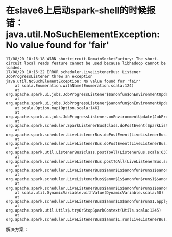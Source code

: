 # 在slave6上启动spark-shell的时候报错：java.util.NoSuchElementException: No value found for 'fair'

    17/08/20 10:16:18 WARN shortcircuit.DomainSocketFactory: The short-circuit local reads feature cannot be used because libhadoop cannot be loaded.
    17/08/20 10:16:22 ERROR scheduler.LiveListenerBus: Listener JobProgressListener threw an exception
    java.util.NoSuchElementException: No value found for 'fair'
        at scala.Enumeration.withName(Enumeration.scala:124)
        at org.apache.spark.ui.jobs.JobProgressListener$$anonfun$onEnvironmentUpdate$1.apply(JobProgressListener.scala:535)
        at org.apache.spark.ui.jobs.JobProgressListener$$anonfun$onEnvironmentUpdate$1.apply(JobProgressListener.scala:535)
        at scala.Option.map(Option.scala:146)
        at org.apache.spark.ui.jobs.JobProgressListener.onEnvironmentUpdate(JobProgressListener.scala:535)
        at org.apache.spark.scheduler.SparkListenerBus$class.doPostEvent(SparkListenerBus.scala:47)
        at org.apache.spark.scheduler.LiveListenerBus.doPostEvent(LiveListenerBus.scala:36)
        at org.apache.spark.scheduler.LiveListenerBus.doPostEvent(LiveListenerBus.scala:36)
        at org.apache.spark.util.ListenerBus$class.postToAll(ListenerBus.scala:63)
        at org.apache.spark.scheduler.LiveListenerBus.postToAll(LiveListenerBus.scala:36)
        at org.apache.spark.scheduler.LiveListenerBus$$anon$1$$anonfun$run$1$$anonfun$apply$mcV$sp$1.apply$mcV$sp(LiveListenerBus.scala:94)
        at org.apache.spark.scheduler.LiveListenerBus$$anon$1$$anonfun$run$1$$anonfun$apply$mcV$sp$1.apply(LiveListenerBus.scala:79)
        at org.apache.spark.scheduler.LiveListenerBus$$anon$1$$anonfun$run$1$$anonfun$apply$mcV$sp$1.apply(LiveListenerBus.scala:79)
        at scala.util.DynamicVariable.withValue(DynamicVariable.scala:58)
        at org.apache.spark.scheduler.LiveListenerBus$$anon$1$$anonfun$run$1.apply$mcV$sp(LiveListenerBus.scala:78)
        at org.apache.spark.util.Utils$.tryOrStopSparkContext(Utils.scala:1245)
        at org.apache.spark.scheduler.LiveListenerBus$$anon$1.run(LiveListenerBus.scala:77)
        
解决方案：

    
    